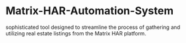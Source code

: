 # Matrix-HAR-Automation-System
 sophisticated tool designed to streamline the process of gathering and utilizing real estate listings from the Matrix HAR platform.
